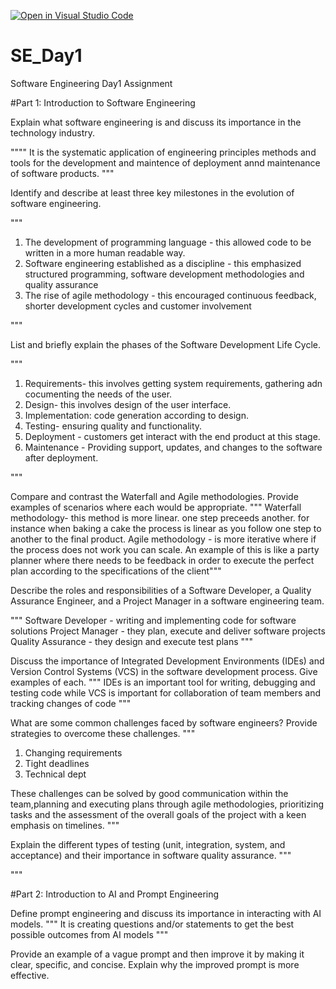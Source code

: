 [![Open in Visual Studio Code](https://classroom.github.com/assets/open-in-vscode-2e0aaae1b6195c2367325f4f02e2d04e9abb55f0b24a779b69b11b9e10269abc.svg)](https://classroom.github.com/online_ide?assignment_repo_id=18389676&assignment_repo_type=AssignmentRepo)
# SE_Day1
Software Engineering Day1 Assignment

#Part 1: Introduction to Software Engineering

Explain what software engineering is and discuss its importance in the technology industry.

"""" It is the systematic application of engineering principles methods and tools for the development and maintence of deployment annd maintenance of software products. """


Identify and describe at least three key milestones in the evolution of software engineering.

"""  
1. The development of programming language - this allowed code to be written in a more human readable way.
2. Software engineering established as a discipline - this emphasized structured programming, software development methodologies and quality assurance
3. The rise of agile methodology - this encouraged continuous feedback, shorter development cycles and customer involvement

 """


List and briefly explain the phases of the Software Development Life Cycle.

"""
1. Requirements- this involves getting system requirements, gathering adn cocumenting the needs of the user.
2. Design- this involves design of the user interface.
3. Implementation: code generation according to design.
4. Testing- ensuring quality and functionality.
5. Deployment - customers get interact with the end product at this stage.
6. Maintenance - Providing support, updates, and changes to the software after deployment.

"""


Compare and contrast the Waterfall and Agile methodologies. Provide examples of scenarios where each would be appropriate.
""" Waterfall methodology- this method is more linear. one step preceeds another. for instance when baking a cake the process is linear as you follow one step to another to the final product.
Agile methodology - is more iterative where if the process does not work you can scale. An example of this is like a party planner where there needs to be feedback in order to execute the perfect plan according to the specifications of the client"""


Describe the roles and responsibilities of a Software Developer, a Quality Assurance Engineer, and a Project Manager in a software engineering team.

""" Software Developer -  writing and implementing code for software solutions
Project Manager - they plan, execute and deliver software projects
Quality Assurance - they design and execute test plans 
"""


Discuss the importance of Integrated Development Environments (IDEs) and Version Control Systems (VCS) in the software development process. Give examples of each.
""" IDEs is an important tool for writing, debugging and testing code while VCS is important for collaboration of team members and tracking changes of code
"""


What are some common challenges faced by software engineers? Provide strategies to overcome these challenges.
""" 
1. Changing requirements
2. Tight deadlines
3. Technical dept

These challenges can be solved by good communication within the team,planning and executing plans through agile methodologies, prioritizing tasks and the assessment of the overall goals of the project with a keen emphasis on timelines.
"""


Explain the different types of testing (unit, integration, system, and acceptance) and their importance in software quality assurance.
"""


"""


#Part 2: Introduction to AI and Prompt Engineering


Define prompt engineering and discuss its importance in interacting with AI models.
""" 
It is creating questions and/or statements to get the best possible outcomes from AI models
"""

Provide an example of a vague prompt and then improve it by making it clear, specific, and concise. Explain why the improved prompt is more effective.
